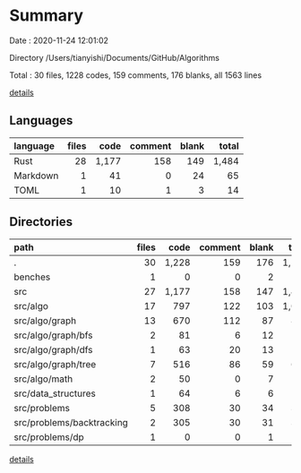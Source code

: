 # Summary

Date : 2020-11-24 12:01:02

Directory /Users/tianyishi/Documents/GitHub/Algorithms

Total : 30 files,  1228 codes, 159 comments, 176 blanks, all 1563 lines

[details](details.md)

## Languages
| language | files | code | comment | blank | total |
| :--- | ---: | ---: | ---: | ---: | ---: |
| Rust | 28 | 1,177 | 158 | 149 | 1,484 |
| Markdown | 1 | 41 | 0 | 24 | 65 |
| TOML | 1 | 10 | 1 | 3 | 14 |

## Directories
| path | files | code | comment | blank | total |
| :--- | ---: | ---: | ---: | ---: | ---: |
| . | 30 | 1,228 | 159 | 176 | 1,563 |
| benches | 1 | 0 | 0 | 2 | 2 |
| src | 27 | 1,177 | 158 | 147 | 1,482 |
| src/algo | 17 | 797 | 122 | 103 | 1,022 |
| src/algo/graph | 13 | 670 | 112 | 87 | 869 |
| src/algo/graph/bfs | 2 | 81 | 6 | 12 | 99 |
| src/algo/graph/dfs | 1 | 63 | 20 | 13 | 96 |
| src/algo/graph/tree | 7 | 516 | 86 | 59 | 661 |
| src/algo/math | 2 | 50 | 0 | 7 | 57 |
| src/data_structures | 1 | 64 | 6 | 6 | 76 |
| src/problems | 5 | 308 | 30 | 34 | 372 |
| src/problems/backtracking | 2 | 305 | 30 | 31 | 366 |
| src/problems/dp | 1 | 0 | 0 | 1 | 1 |

[details](details.md)